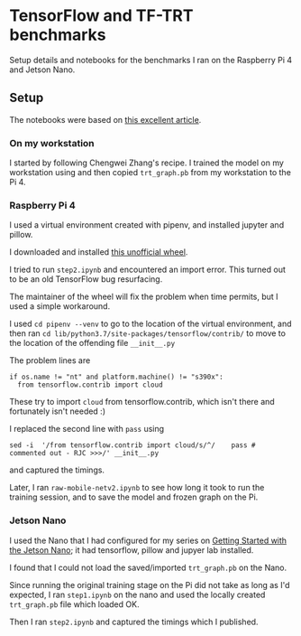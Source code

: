 # TensorFlow and TF-TRT benchmarks

Setup details and notebooks for
the benchmarks I ran on the Raspberry Pi 4 and Jetson Nano.

## Setup

The notebooks were based on [this excellent article](https://www.dlology.com/blog/how-to-run-keras-model-on-jetson-nano/).

### On my workstation

I started by following Chengwei Zhang's recipe.
I trained the model on my workstation using 
and then copied `trt_graph.pb` from my workstation to the Pi 4.


### Raspberry Pi 4

I used a virtual environment created with pipenv, and installed jupyter and pillow.

I downloaded and installed [this unofficial wheel](https://github.com/PINTO0309/Tensorflow-bin/blob/master/tensorflow-1.14.0-cp37-cp37m-linux_armv7l.whl).

I tried to run `step2.ipynb` and encountered an import error.
This turned out to be an old TensorFlow bug resurfacing.

The maintainer of the wheel will fix the problem when time permits,
but I used a simple workaround.

I used `cd pipenv --venv` to go to the location of the virtual environment,
and then ran `cd lib/python3.7/site-packages/tensorflow/contrib/` to move to the location
of the offending file `__init__.py`

The problem lines are
 
    if os.name != "nt" and platform.machine() != "s390x":
      from tensorflow.contrib import cloud

These try to import `cloud` from tensorflow.contrib, which isn't there
and fortunately isn't needed :)
    
I replaced the second line with `pass` using

    sed -i  '/from tensorflow.contrib import cloud/s/^/    pass # commented out - RJC >>>/' __init__.py

and captured the timings.

Later, I ran `raw-mobile-netv2.ipynb` to see how long it took to run
the training session, and to save the model and frozen graph on the Pi.

### Jetson Nano

I used the Nano that I had configured for my series on
[Getting Started with the Jetson Nano](https://blog.rareschool.com/2019/05/getting-started-with-jetson-nano.html);
it had tensorflow, pillow and jupyer lab installed.

I found that I could not load the saved/imported `trt_graph.pb` on the Nano.

Since running the original training stage on the Pi
did not take as long as I'd expected,
I ran `step1.ipynb` on the nano and used the locally created `trt_graph.pb`
file which loaded OK.

Then I ran `step2.ipynb` and captured the timings which I published.




    
    



